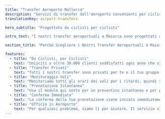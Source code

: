```yaml
---
title: "Transfer Aeroporto Mallorca"
description: "Servizi di transfer dall'aeroporto convenienti per ciclisti a Maiorca"
translationKey: airport-transfers

hero_subtitle: "Progettato da ciclisti per ciclisti"

intro_text: "I nostri transfer aeroportuali a Maiorca sono progettati da ciclisti per ciclisti, adatti a gruppi di tutte le dimensioni. Offriamo transfer privati dall'aeroporto affidabili, efficienti e senza stress porta a porta dall'aeroporto di Palma di Maiorca a tutte le aree di Maiorca, disponibili 24 ore al giorno, 7 giorni su 7, 365 giorni all'anno attraverso la nostra compagnia di autobus, MALLORCA HOLIDAY TRANSFERS."

section_title: "Perché Scegliere i Nostri Transfer Aeroportuali a Maiorca?"

features:
  - title: "Da Ciclisti, per Ciclisti"
    text: "Unisciti a oltre 30.000 clienti soddisfatti ogni anno che si affidano a noi per i loro transfer a Maiorca."
  - title: "Transfer Privati"
    text: "Tutti i nostri transfer sono privati per te e il tuo gruppo, garantendo comfort e convenienza."
  - title: "Monitoraggio Voli"
    text: "Monitoriamo tutti gli orari dei voli per i ritardi, quindi siamo sempre lì quando arrivi."
  - title: "Prenotazione Istantanea"
    text: "Usa il modulo qui sotto per un preventivo istantaneo e per prenotare il tuo transfer."
  - title: "Conferma Immediata"
    text: "La conferma della tua prenotazione viene inviata immediatamente alla tua email (controlla la cartella spam per sicurezza!)."
  - title: "Ufficio in Aeroporto"
    text: "Per qualsiasi problema, siamo lì per aiutare. Il servizio viene prima di tutto."
---
```


